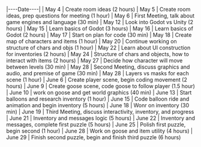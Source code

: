 |----Date----|
|  May 4     | Create room ideas (2 hours)
|  May 5     | Create room ideas, prep questions for meeting (1 hour)
|  May 6     | First Meeting, talk about game engines and language (30 min)
|  May 12    | Look into Godot vs Unity (2 hours)
|  May 15    | Learn basics of Godot (3 hours)
|  May 16    | Learn basics of Godot (2 hours)
|  May 17    | Start on plan for code (30 min)
|  May 18    | Create map of characters and items (1 hour)
|  May 20    | Continue working on structure of chars and objs (1 hour)
|  May 22    | Learn about UI construction for inventories (2 hours)
|  May 24    | Structure of chars and objects, how to interact with items (2 hours)
|  May 27    | Decide how character will move between levels (30 min)
|  May 28    | Second Meeting, discuss graphics and audio, and premise of game (30 min)
|  May 28    | Layers vs masks for each scene (1 hour)
|  June 6    | Create player scene, begin coding movement (2 hours)
|  June 9    | Create goose scene, code goose to follow player (1.5 hour)
|  June 10   | work on goose and get world graphics (40 min)
|  June 13   | Start balloons and research inventory (1 hour)
|  June 15   | Code balloon ride and animation and begin inventory (5 hours)
|  June 18   | Wonr on inventory (30 min)
|  June 19   | Third Meeting, discuss interactivity, inventory, and progress
|  June 21   | Inventory and messages logic (5 hours)
|  June 22   | Inventory and messages, complete first puzzle (5 hours)
|  June 25   | Polish first puzzle, begin second (1 hour)
|  June 28   | Work on goose and item utility (4 hours)
|  June 29   | Finish second puzzle, begin and finish third puzzle (6 hours)
